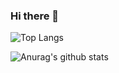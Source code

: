 ### Hi there 👋

![Top Langs](https://github-readme-stats.vercel.app/api/top-langs/?username=GreatGarlic&layout=compact&theme=buefy)

![Anurag's github stats](https://github-readme-stats.vercel.app/api?username=GreatGarlic&show_icons=true&theme=buefy)

<!--
**GreatGarlic/GreatGarlic** is a ✨ _special_ ✨ repository because its `README.md` (this file) appears on your GitHub profile.

Here are some ideas to get you started:

- 🔭 I’m currently working on ...
- 🌱 I’m currently learning ...
- 👯 I’m looking to collaborate on ...
- 🤔 I’m looking for help with ...
- 💬 Ask me about ...
- 📫 How to reach me: ...
- 😄 Pronouns: ...
- ⚡ Fun fact: ...
-->
